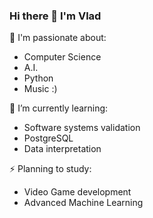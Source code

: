 ### Hi there 👋 I'm Vlad



🔭 I'm passionate about:
  - Computer Science
  - A.I.
  - Python
  - Music :)


🌱 I’m currently learning:
  - Software systems validation
  - PostgreSQL
  - Data interpretation

⚡ Planning to study:
  - Video Game development
  - Advanced Machine Learning

